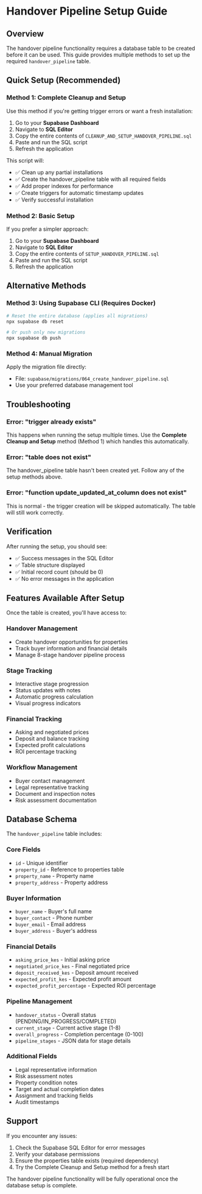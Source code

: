 # Handover Pipeline Setup Guide

## Overview
The handover pipeline functionality requires a database table to be created before it can be used. This guide provides multiple methods to set up the required `handover_pipeline` table.

## Quick Setup (Recommended)

### Method 1: Complete Cleanup and Setup
Use this method if you're getting trigger errors or want a fresh installation:

1. Go to your **Supabase Dashboard**
2. Navigate to **SQL Editor**
3. Copy the entire contents of `CLEANUP_AND_SETUP_HANDOVER_PIPELINE.sql`
4. Paste and run the SQL script
5. Refresh the application

This script will:
- ✅ Clean up any partial installations
- ✅ Create the handover_pipeline table with all required fields
- ✅ Add proper indexes for performance
- ✅ Create triggers for automatic timestamp updates
- ✅ Verify successful installation

### Method 2: Basic Setup
If you prefer a simpler approach:

1. Go to your **Supabase Dashboard**
2. Navigate to **SQL Editor**
3. Copy the entire contents of `SETUP_HANDOVER_PIPELINE.sql`
4. Paste and run the SQL script
5. Refresh the application

## Alternative Methods

### Method 3: Using Supabase CLI (Requires Docker)
```bash
# Reset the entire database (applies all migrations)
npx supabase db reset

# Or push only new migrations
npx supabase db push
```

### Method 4: Manual Migration
Apply the migration file directly:
- File: `supabase/migrations/064_create_handover_pipeline.sql`
- Use your preferred database management tool

## Troubleshooting

### Error: "trigger already exists"
This happens when running the setup multiple times. Use the **Complete Cleanup and Setup** method (Method 1) which handles this automatically.

### Error: "table does not exist"
The handover_pipeline table hasn't been created yet. Follow any of the setup methods above.

### Error: "function update_updated_at_column does not exist"
This is normal - the trigger creation will be skipped automatically. The table will still work correctly.

## Verification

After running the setup, you should see:
- ✅ Success messages in the SQL Editor
- ✅ Table structure displayed
- ✅ Initial record count (should be 0)
- ✅ No error messages in the application

## Features Available After Setup

Once the table is created, you'll have access to:

### Handover Management
- Create handover opportunities for properties
- Track buyer information and financial details
- Manage 8-stage handover pipeline process

### Stage Tracking
- Interactive stage progression
- Status updates with notes
- Automatic progress calculation
- Visual progress indicators

### Financial Tracking
- Asking and negotiated prices
- Deposit and balance tracking
- Expected profit calculations
- ROI percentage tracking

### Workflow Management
- Buyer contact management
- Legal representative tracking
- Document and inspection notes
- Risk assessment documentation

## Database Schema

The `handover_pipeline` table includes:

### Core Fields
- `id` - Unique identifier
- `property_id` - Reference to properties table
- `property_name` - Property name
- `property_address` - Property address

### Buyer Information
- `buyer_name` - Buyer's full name
- `buyer_contact` - Phone number
- `buyer_email` - Email address
- `buyer_address` - Buyer's address

### Financial Details
- `asking_price_kes` - Initial asking price
- `negotiated_price_kes` - Final negotiated price
- `deposit_received_kes` - Deposit amount received
- `expected_profit_kes` - Expected profit amount
- `expected_profit_percentage` - Expected ROI percentage

### Pipeline Management
- `handover_status` - Overall status (PENDING/IN_PROGRESS/COMPLETED)
- `current_stage` - Current active stage (1-8)
- `overall_progress` - Completion percentage (0-100)
- `pipeline_stages` - JSON data for stage details

### Additional Fields
- Legal representative information
- Risk assessment notes
- Property condition notes
- Target and actual completion dates
- Assignment and tracking fields
- Audit timestamps

## Support

If you encounter any issues:
1. Check the Supabase SQL Editor for error messages
2. Verify your database permissions
3. Ensure the properties table exists (required dependency)
4. Try the Complete Cleanup and Setup method for a fresh start

The handover pipeline functionality will be fully operational once the database setup is complete.
